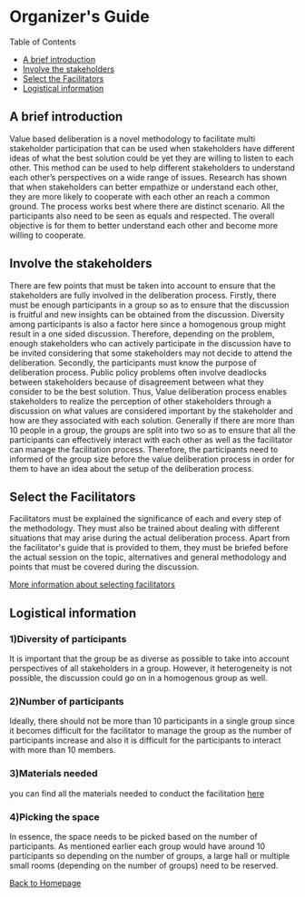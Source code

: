 # Organizer's Guide

Table of Contents

* [A brief introduction](#-A-brief-introduction)
* [Involve the stakeholders](#-Involve-the-stakeholders)
* [Select the Facilitators](#-Select-the-Facilitators)
* [Logistical information](#-Logistical-information)

## A brief introduction

Value based deliberation is a novel methodology to facilitate multi stakeholder participation that can be used when stakeholders have different ideas of what the best solution could be yet they are willing to listen to each other. This method can be used to help different stakeholders to understand each other’s perspectives on a wide range of issues. Research has shown that when stakeholders can better empathize or understand each other, they are more likely to cooperate with each other an reach a common ground. The process works best where there are distinct scenario. All the participants also need to be seen as equals and respected. The overall objective is for them to better understand each other and become more willing to cooperate. 


## Involve the stakeholders

There are few points that must be taken into account to ensure that the stakeholders are fully involved in the deliberation process. Firstly, there must be enough participants in a group so as to ensure that the discussion is fruitful and new insights can be obtained from the discussion. Diversity among participants is also a factor here since a homogenous group might result in a one sided discussion. Therefore, depending on the problem, enough stakeholders who can actively participate in the discussion have to be invited considering that some stakeholders may not decide to attend the deliberation. Secondly, the participants must know the purpose of deliberation process. Public policy problems often involve deadlocks between stakeholders because of disagreement between what they consider to be the best solution. Thus, Value deliberation process enables stakeholders to realize the perception of other stakeholders through a discussion on what values are considered important  by the stakeholder and how are they associated with each solution. Generally if there are more than 10 people in a group, the groups are split into two so as to ensure that all the participants can effectively interact with each other as well as the facilitator can manage the facilitation process. Therefore, the participants need to informed of the group size before the value deliberation process in order for them to have an idea about the setup of the deliberation process.

## Select the Facilitators

Facilitators must be explained the significance of each and every step of the methodology. They must also be trained about dealing with different situations that may arise during the actual deliberation process. Apart from the facilitator's guide that is provided to them, they must be briefed before the actual session on the topic, alternatives and general methodology and points that must be covered during the discussion. 

[More information about selecting facilitators](https://github.com/ruchik1504/valuestoolbox/blob/master/facilitator.md)

## Logistical information

### 1)Diversity of participants

It is important that the group be as diverse as possible to take into account perspectives of all stakeholders in a group. However, it heterogeneity is not possible, the discussion could go on in a homogenous group as well.

### 2)Number of participants

Ideally, there should not be more than 10 participants in a single group since it becomes difficult for the facilitator to manage the group as the number of participants increase and also it is difficult for the participants to interact with more than 10 members. 

### 3)Materials needed
you can find all the materials needed to conduct the facilitation [here](https://github.com/ruchik1504/valuestoolbox/blob/master/MaterialsNeeded.md)

### 4)Picking the space
In essence, the space needs to be picked based on the number of participants. As mentioned earlier each group would have around 10 participants so depending on the number of groups, a large hall or multiple small rooms (depending on the number of groups) need to be reserved.


[Back to Homepage](./)
